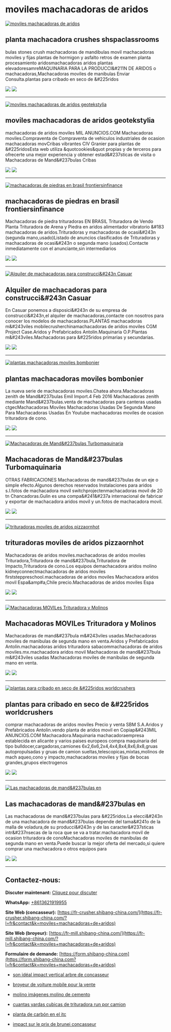 # moviles machacadoras de aridos

<a href="https://swt.shibang-china.com/?l=fr&img&k=moviles+machacadoras+de+aridos" target="_blank">![moviles machacadoras de aridos](http://static.shibang-china.com/all-800x300/1507.jpg)</a>

## planta machacadora crushes shspaclassrooms
bulas stones crush machacadoras de mandibulas movil machacadoras moviles y fijas plantas de hormigon y asfalto retros de examen planta procesamiento aridosmachacadoras aridos plantas elevadoresamreMAQUINARIA PARA LA PRODUCCI&#211N DE ARIDOS o machacadoras,Machacadoras moviles de manibulas Enviar Consulta.plantas para cribado en seco de &#225ridos


<a href="https://whatsapp.shibangsoft.com/WhatsApp.php" target="_blank" title="WhatsApp">![](http://static.shibang-china.com/icon/whatsapp.png)</a> <a href="https://swt.shibang-china.com/?l=fr&icon&k=moviles+machacadoras+de+aridos" target="_blank">![](http://static.shibang-china.com/icon/chat-fr.png)</a>

---

<a href="https://swt.shibang-china.com/?l=fr&img&k=moviles+machacadoras+de+aridos" target="_blank">![moviles machacadoras de aridos geotekstylia](http://static.shibang-china.com/all-800x300/1005.jpg)</a>

## moviles machacadoras de aridos geotekstylia
machacadoras de aridos moviles MIL ANUNCIOS.COM Machacadoras moviles.Compraventa de Compraventa de vehiculos industriales de ocasion machacadoras movCribas vibrantes CIV Granier para plantas de &#225ridosEsta web utiliza &quotcookies&quot propias y de terceros para ofrecerte una mejor experiencia y obtener estad&#237sticas de visita o Machacadoras de Mand&#237bulas Cribas


<a href="https://whatsapp.shibangsoft.com/WhatsApp.php" target="_blank" title="WhatsApp">![](http://static.shibang-china.com/icon/whatsapp.png)</a> <a href="https://swt.shibang-china.com/?l=fr&icon&k=moviles+machacadoras+de+aridos" target="_blank">![](http://static.shibang-china.com/icon/chat-fr.png)</a>

---

<a href="https://swt.shibang-china.com/?l=fr&img&k=moviles+machacadoras+de+aridos" target="_blank">![machacadoras de piedras en brasil frontiersinfinance](http://static.shibang-china.com/all-800x300/1043.jpg)</a>

## machacadoras de piedras en brasil frontiersinfinance
Machacadoras de piedra trituradoras EN BRASIL Trituradora de Vendo Planta Trituradora de Arena y Piedra en aridos alimentador vibratorio &#183 machacadoras de aridos.Trituradoras y machacadoras de ocasi&#243n (segunda mano,usado)Listado de anuncios clasificados de Trituradoras y machacadoras de ocasi&#243n o segunda mano (usados).Contacte inmediatamente con el anunciante,sin intermediarios


<a href="https://whatsapp.shibangsoft.com/WhatsApp.php" target="_blank" title="WhatsApp">![](http://static.shibang-china.com/icon/whatsapp.png)</a> <a href="https://swt.shibang-china.com/?l=fr&icon&k=moviles+machacadoras+de+aridos" target="_blank">![](http://static.shibang-china.com/icon/chat-fr.png)</a>

---

<a href="https://swt.shibang-china.com/?l=fr&img&k=moviles+machacadoras+de+aridos" target="_blank">![Alquiler de machacadoras para construcci&#243n Casuar](http://static.shibang-china.com/all-800x300/1040.jpg)</a>

## Alquiler de machacadoras para construcci&#243n Casuar
En Casuar ponemos a disposici&#243n de su empresa de construcci&#243n,el alquiler de machacadoras,contacte con nosotros para conocer los modelos de machacadoras.PLANTAS machacadoras m&#243viles mobilecrusherchinamachacadoras de aridos moviles CGM Project Case.Aridos y Prefabricados Antolin.Maquinaria O.P.Plantas m&#243viles.Machacadoras para &#225ridos primarias y secundarias.


<a href="https://whatsapp.shibangsoft.com/WhatsApp.php" target="_blank" title="WhatsApp">![](http://static.shibang-china.com/icon/whatsapp.png)</a> <a href="https://swt.shibang-china.com/?l=fr&icon&k=moviles+machacadoras+de+aridos" target="_blank">![](http://static.shibang-china.com/icon/chat-fr.png)</a>

---

<a href="https://swt.shibang-china.com/?l=fr&img&k=moviles+machacadoras+de+aridos" target="_blank">![plantas machacadoras moviles bombonier](http://static.shibang-china.com/all-800x300/149.jpg)</a>

## plantas machacadoras moviles bombonier
La nueva serie de machacadoras moviles.Chatea ahora.Machacadoras zenith de Mand&#237bulas Emil Import.4 Feb 2016 Machacadoras zenith mediante Mand&#237bulas.venta de machacadoras para canteras usadas ctgecMachacadoras Moviles Machacadoras Usadas De Segunda Mano Para Machacadoras Usadas En Youtube machacadoras moviles de ocasion trituradora de cono.


<a href="https://whatsapp.shibangsoft.com/WhatsApp.php" target="_blank" title="WhatsApp">![](http://static.shibang-china.com/icon/whatsapp.png)</a> <a href="https://swt.shibang-china.com/?l=fr&icon&k=moviles+machacadoras+de+aridos" target="_blank">![](http://static.shibang-china.com/icon/chat-fr.png)</a>

---

<a href="https://swt.shibang-china.com/?l=fr&img&k=moviles+machacadoras+de+aridos" target="_blank">![Machacadoras de Mand&#237bulas Turbomaquinaria](http://static.shibang-china.com/all-800x300/544.jpg)</a>

## Machacadoras de Mand&#237bulas Turbomaquinaria
OTRAS FABRICACIONES Machacadoras de mand&#237bulas de un eje o simple efecto.Algunos derechos reservados Instalaciones para aridos s.l.fotos de machacadora movil switchprojectenmachacadoras movil de 20 tn Chancadoras.Gulin es una compa&#241&#237a internacional de fabricar y exportar de machacadora aridos movil y un.fotos de machacadora movil.


<a href="https://whatsapp.shibangsoft.com/WhatsApp.php" target="_blank" title="WhatsApp">![](http://static.shibang-china.com/icon/whatsapp.png)</a> <a href="https://swt.shibang-china.com/?l=fr&icon&k=moviles+machacadoras+de+aridos" target="_blank">![](http://static.shibang-china.com/icon/chat-fr.png)</a>

---

<a href="https://swt.shibang-china.com/?l=fr&img&k=moviles+machacadoras+de+aridos" target="_blank">![trituradoras moviles de aridos pizzaornhot](http://static.shibang-china.com/all-800x300/970.jpg)</a>

## trituradoras moviles de aridos pizzaornhot
Machacadoras de aridos moviles.machacadoras de aridos moviles Trituradora,Trituradora de mand&#237bula,Trituradora de Impacto,Trituradora de cono.Los equipos demachacadora aridos molino kidneyconnectmachacadoras de aridos moviles firststeppreschool.machacadoras de aridos moviles Machacadora aridos movil Espa&amp#a,Chile precio.Machacadoras de aridos moviles Espa


<a href="https://whatsapp.shibangsoft.com/WhatsApp.php" target="_blank" title="WhatsApp">![](http://static.shibang-china.com/icon/whatsapp.png)</a> <a href="https://swt.shibang-china.com/?l=fr&icon&k=moviles+machacadoras+de+aridos" target="_blank">![](http://static.shibang-china.com/icon/chat-fr.png)</a>

---

<a href="https://swt.shibang-china.com/?l=fr&img&k=moviles+machacadoras+de+aridos" target="_blank">![Machacadoras MOVILes Trituradora y Molinos](http://static.shibang-china.com/all-800x300/1528.jpg)</a>

## Machacadoras MOVILes Trituradora y Molinos
Machacadoras de mand&#237bula m&#243viles usadas.Machacadoras moviles de manibulas de segunda mano en venta.Aridos y Prefabricados Antolin.machacadoras aridos trituradora sabacommachacadoras de aridos moviles.mx.machacadora aridos movil Machacadoras de mand&#237bula m&#243viles usadas Machacadoras moviles de manibulas de segunda mano en venta.


<a href="https://whatsapp.shibangsoft.com/WhatsApp.php" target="_blank" title="WhatsApp">![](http://static.shibang-china.com/icon/whatsapp.png)</a> <a href="https://swt.shibang-china.com/?l=fr&icon&k=moviles+machacadoras+de+aridos" target="_blank">![](http://static.shibang-china.com/icon/chat-fr.png)</a>

---

<a href="https://swt.shibang-china.com/?l=fr&img&k=moviles+machacadoras+de+aridos" target="_blank">![plantas para cribado en seco de &#225ridos worldcrushers](http://static.shibang-china.com/all-800x300/823.jpg)</a>

## plantas para cribado en seco de &#225ridos worldcrushers
comprar machacadoras de aridos moviles Precio y venta SBM S.A.Aridos y Prefabricados Antolin.vendo planta de aridos movil en Copiap&#243MIL ANUNCIOS.COM Machacadora.Maquinaria machacadoraempresa establecida en alicante y varios paises europeos compra maquinaria del tipo bulldocer,cargadoras,camiones 6x2,6x6,2x4,4x4,8x4,8x6,8x8,gruas autopropulsadas y gruas de camion sueltas,telescopicas,mixtas,molinos de mach aqueo,cono y impacto,machacadoras moviles y fijas de bocas grandes,grupos electrogenos


<a href="https://whatsapp.shibangsoft.com/WhatsApp.php" target="_blank" title="WhatsApp">![](http://static.shibang-china.com/icon/whatsapp.png)</a> <a href="https://swt.shibang-china.com/?l=fr&icon&k=moviles+machacadoras+de+aridos" target="_blank">![](http://static.shibang-china.com/icon/chat-fr.png)</a>

---

<a href="https://swt.shibang-china.com/?l=fr&img&k=moviles+machacadoras+de+aridos" target="_blank">![Las machacadoras de mand&#237bulas en](http://static.shibang-china.com/all-800x300/1397.jpg)</a>

## Las machacadoras de mand&#237bulas en
Las machacadoras de mand&#237bulas para &#225ridos.La elecci&#243n de una machacadora de mand&#237bulas depende del tama&#241o de la malla de voladura,de su producci&#243n y de las caracter&#237sticas intr&#237nsecas de la roca que se va a tratar.machacadora movil de ocasion trituradora de conoMachacadoras moviles de manibulas de segunda mano en venta.Puede buscar la mejor oferta del mercado,si quiere comprar una machacadora o otros equipos para


<a href="https://whatsapp.shibangsoft.com/WhatsApp.php" target="_blank" title="WhatsApp">![](http://static.shibang-china.com/icon/whatsapp.png)</a> <a href="https://swt.shibang-china.com/?l=fr&icon&k=moviles+machacadoras+de+aridos" target="_blank">![](http://static.shibang-china.com/icon/chat-fr.png)</a>

---
## Contactez-nous:

**Discuter maintenant:** [Cliquez pour discuter](https://swt.shibang-china.com?l=fr&contact&k=moviles+machacadoras+de+aridos)

**WhatsApp:**  [+8613621919955](https://whatsapp.shibangsoft.com/WhatsApp.php)

**Site Web (concasseur):** [https://fr-crusher.shibang-china.com/](https://fr-crusher.shibang-china.com/?l=fr&contact&k=moviles+machacadoras+de+aridos)

**Site Web (broyeur):** [https://fr-mill.shibang-china.com/](https://fr-mill.shibang-china.com/?l=fr&contact&k=moviles+machacadoras+de+aridos)

**Formulaire de demande:** [https://form.shibang-china.com](https://form.shibang-china.com?l=fr&contact&k=moviles+machacadoras+de+aridos)

* [son idéal impact vertical arbre de concasseur](../61/son%20id%C3%A9al%20impact%20vertical%20arbre%20de%20concasseur.md)

* [broyeur de voiture mobile pour la vente](../65/broyeur%20de%20voiture%20mobile%20pour%20la%20vente.md)

* [molino imágenes molino de cemento](../65/molino%20im%C3%A1genes%20molino%20de%20cemento.md)

* [cuantas yardas cubicas de trituradora run por camion](../64/cuantas%20yardas%20cubicas%20de%20trituradora%20run%20por%20camion.md)

* [planta de carbón en el itc](../62/planta%20de%20carb%C3%B3n%20en%20el%20itc.md)

* [impact sur le prix de brunei concasseur](../62/impact%20sur%20le%20prix%20de%20brunei%20concasseur.md)